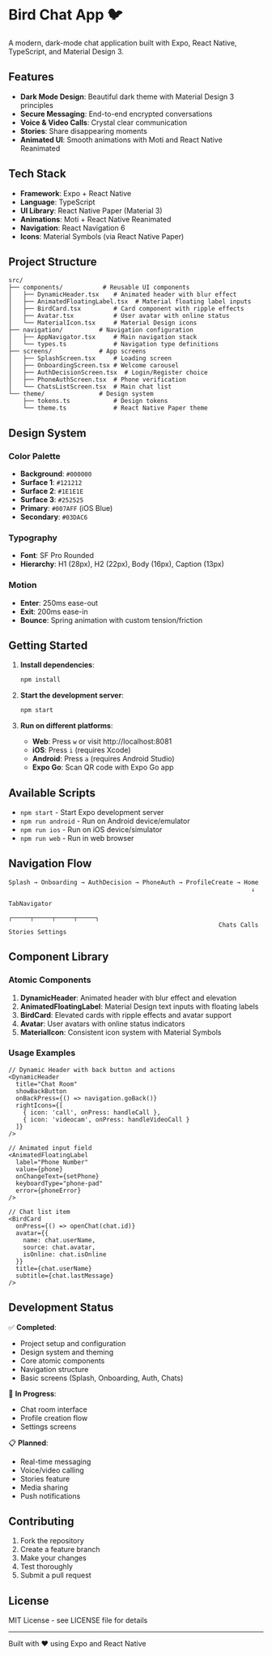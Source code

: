 # Bird Chat App 🐦

A modern, dark-mode chat application built with Expo, React Native, TypeScript, and Material Design 3.

## Features

- **Dark Mode Design**: Beautiful dark theme with Material Design 3 principles
- **Secure Messaging**: End-to-end encrypted conversations
- **Voice & Video Calls**: Crystal clear communication
- **Stories**: Share disappearing moments
- **Animated UI**: Smooth animations with Moti and React Native Reanimated

## Tech Stack

- **Framework**: Expo + React Native
- **Language**: TypeScript
- **UI Library**: React Native Paper (Material 3)
- **Animations**: Moti + React Native Reanimated
- **Navigation**: React Navigation 6
- **Icons**: Material Symbols (via React Native Paper)

## Project Structure

```
src/
├── components/           # Reusable UI components
│   ├── DynamicHeader.tsx    # Animated header with blur effect
│   ├── AnimatedFloatingLabel.tsx  # Material floating label inputs
│   ├── BirdCard.tsx         # Card component with ripple effects
│   ├── Avatar.tsx           # User avatar with online status
│   └── MaterialIcon.tsx     # Material Design icons
├── navigation/          # Navigation configuration
│   ├── AppNavigator.tsx     # Main navigation stack
│   └── types.ts             # Navigation type definitions
├── screens/             # App screens
│   ├── SplashScreen.tsx     # Loading screen
│   ├── OnboardingScreen.tsx # Welcome carousel
│   ├── AuthDecisionScreen.tsx  # Login/Register choice
│   ├── PhoneAuthScreen.tsx  # Phone verification
│   └── ChatsListScreen.tsx  # Main chat list
└── theme/               # Design system
    ├── tokens.ts            # Design tokens
    └── theme.ts             # React Native Paper theme
```

## Design System

### Color Palette
- **Background**: `#000000`
- **Surface 1**: `#121212`
- **Surface 2**: `#1E1E1E`
- **Surface 3**: `#252525`
- **Primary**: `#007AFF` (iOS Blue)
- **Secondary**: `#03DAC6`

### Typography
- **Font**: SF Pro Rounded
- **Hierarchy**: H1 (28px), H2 (22px), Body (16px), Caption (13px)

### Motion
- **Enter**: 250ms ease-out
- **Exit**: 200ms ease-in
- **Bounce**: Spring animation with custom tension/friction

## Getting Started

1. **Install dependencies**:
   ```bash
   npm install
   ```

2. **Start the development server**:
   ```bash
   npm start
   ```

3. **Run on different platforms**:
   - **Web**: Press `w` or visit http://localhost:8081
   - **iOS**: Press `i` (requires Xcode)
   - **Android**: Press `a` (requires Android Studio)
   - **Expo Go**: Scan QR code with Expo Go app

## Available Scripts

- `npm start` - Start Expo development server
- `npm run android` - Run on Android device/emulator
- `npm run ios` - Run on iOS device/simulator
- `npm run web` - Run in web browser

## Navigation Flow

```
Splash → Onboarding → AuthDecision → PhoneAuth → ProfileCreate → Home
                                                                   ↓
                                                              TabNavigator
                                                          ┌─────┬─────┬─────┬─────┐
                                                          Chats Calls Stories Settings
```

## Component Library

### Atomic Components

1. **DynamicHeader**: Animated header with blur effect and elevation
2. **AnimatedFloatingLabel**: Material Design text inputs with floating labels
3. **BirdCard**: Elevated cards with ripple effects and avatar support
4. **Avatar**: User avatars with online status indicators
5. **MaterialIcon**: Consistent icon system with Material Symbols

### Usage Examples

```tsx
// Dynamic Header with back button and actions
<DynamicHeader
  title="Chat Room"
  showBackButton
  onBackPress={() => navigation.goBack()}
  rightIcons={[
    { icon: 'call', onPress: handleCall },
    { icon: 'videocam', onPress: handleVideoCall }
  ]}
/>

// Animated input field
<AnimatedFloatingLabel
  label="Phone Number"
  value={phone}
  onChangeText={setPhone}
  keyboardType="phone-pad"
  error={phoneError}
/>

// Chat list item
<BirdCard
  onPress={() => openChat(chat.id)}
  avatar={{
    name: chat.userName,
    source: chat.avatar,
    isOnline: chat.isOnline
  }}
  title={chat.userName}
  subtitle={chat.lastMessage}
/>
```

## Development Status

✅ **Completed**:
- Project setup and configuration
- Design system and theming
- Core atomic components
- Navigation structure
- Basic screens (Splash, Onboarding, Auth, Chats)

🚧 **In Progress**:
- Chat room interface
- Profile creation flow
- Settings screens

📋 **Planned**:
- Real-time messaging
- Voice/video calling
- Stories feature
- Media sharing
- Push notifications

## Contributing

1. Fork the repository
2. Create a feature branch
3. Make your changes
4. Test thoroughly
5. Submit a pull request

## License

MIT License - see LICENSE file for details

---

Built with ❤️ using Expo and React Native
